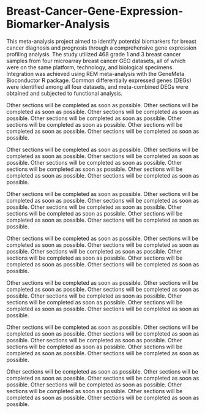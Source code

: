 # Breast-Cancer-Gene-Expression-Biomarker-Analysis
This meta-analysis project aimed to identify potential biomarkers for breast cancer diagnosis and prognosis through a comprehensive gene expression profiling analysis. The study utilized 468 grade 1 and 3 breast cancer samples from four microarray breast cancer GEO datasets, all of which were on the same platform, technology, and biological specimens. Integration was achieved using REM meta-analysis with the GeneMeta Bioconductor R package. Common differentially expressed genes (DEGs) were identified among all four datasets, and meta-combined DEGs were obtained and subjected to functional analysis.

Other sections will be completed as soon as possible. Other sections will be completed as soon as possible. Other sections will be completed as soon as possible. Other sections will be completed as soon as possible. Other sections will be completed as soon as possible. Other sections will be completed as soon as possible. Other sections will be completed as soon as possible. 

Other sections will be completed as soon as possible. Other sections will be completed as soon as possible. Other sections will be completed as soon as possible. Other sections will be completed as soon as possible. Other sections will be completed as soon as possible. Other sections will be completed as soon as possible. Other sections will be completed as soon as possible. 

Other sections will be completed as soon as possible. Other sections will be completed as soon as possible. Other sections will be completed as soon as possible. Other sections will be completed as soon as possible. Other sections will be completed as soon as possible. Other sections will be completed as soon as possible. Other sections will be completed as soon as possible. 

Other sections will be completed as soon as possible. Other sections will be completed as soon as possible. Other sections will be completed as soon as possible. Other sections will be completed as soon as possible. Other sections will be completed as soon as possible. Other sections will be completed as soon as possible. Other sections will be completed as soon as possible. 

Other sections will be completed as soon as possible. Other sections will be completed as soon as possible. Other sections will be completed as soon as possible. Other sections will be completed as soon as possible. Other sections will be completed as soon as possible. Other sections will be completed as soon as possible. Other sections will be completed as soon as possible. 

Other sections will be completed as soon as possible. Other sections will be completed as soon as possible. Other sections will be completed as soon as possible. Other sections will be completed as soon as possible. Other sections will be completed as soon as possible. Other sections will be completed as soon as possible. Other sections will be completed as soon as possible. 

Other sections will be completed as soon as possible. Other sections will be completed as soon as possible. Other sections will be completed as soon as possible. Other sections will be completed as soon as possible. Other sections will be completed as soon as possible. Other sections will be completed as soon as possible. Other sections will be completed as soon as possible. 
